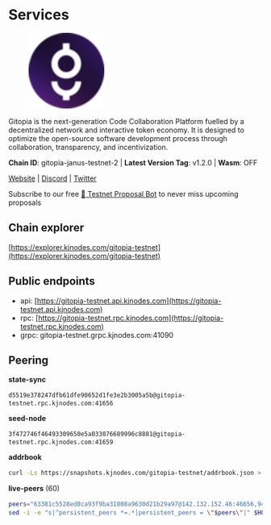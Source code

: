 # Services

<figure><img src="https://raw.githubusercontent.com/kj89/cosmos-images/main/logos/gitopia.png" width="150" alt=""><figcaption></figcaption></figure>

Gitopia is the next-generation Code Collaboration Platform fuelled by  a decentralized network and interactive token economy. It is designed  to optimize the open-source software development process through  collaboration, transparency, and incentivization.

**Chain ID**: gitopia-janus-testnet-2 | **Latest Version Tag**: v1.2.0 | **Wasm**: OFF

[Website](https://gitopia.com/) | [Discord](https://discord.gg/hFTXCGNYDZ) | [Twitter](https://twitter.com/gitopiaDAO)



Subscribe to our free [🤖 Testnet Proposal Bot](https://t.me/kjnodes_testnet_proposal_bot) to never miss upcoming proposals


## Chain explorer
[https://explorer.kjnodes.com/gitopia-testnet](https://explorer.kjnodes.com/gitopia-testnet)

## Public endpoints

* api: [https://gitopia-testnet.api.kjnodes.com](https://gitopia-testnet.api.kjnodes.com)
* rpc: [https://gitopia-testnet.rpc.kjnodes.com](https://gitopia-testnet.rpc.kjnodes.com)
* grpc: gitopia-testnet.grpc.kjnodes.com:41090

## Peering

**state-sync**

```text
d5519e378247dfb61dfe90652d1fe3e2b3005a5b@gitopia-testnet.rpc.kjnodes.com:41656
```

**seed-node**

```text
3f472746f46493309650e5a033076689996c8881@gitopia-testnet.rpc.kjnodes.com:41659
```

**addrbook**
```bash
curl -Ls https://snapshots.kjnodes.com/gitopia-testnet/addrbook.json > $HOME/.gitopia/config/addrbook.json
```

**live-peers** (60)
```bash
peers="63381c5528ed8ca93f9ba31008a9630d21b29a97@142.132.152.46:46656,943dbf5b8694620c1e0cce336d6a8a3327929c77@65.109.122.105:60656,d2975b49708dc92ee3b7da1d72e3eee3119d1d0c@167.86.105.216:656,5b1c25f4dff541f77f1532c457f73ca7ee2e4c18@194.163.170.225:26656,bc688b2be879ba5bfa34587e096a9c9a4df2e6d4@45.151.122.116:656,f0b8227e40f25eaec0e25b9e91ca199d2d9a1ecb@167.86.94.177:656,ed177ff3cf334df1a6c190438b0c7b5dd64b423a@45.151.122.140:656,d5519e378247dfb61dfe90652d1fe3e2b3005a5b@65.109.68.190:41656,95fbdc6d62be17db6688222b15b57d3e795ed07a@167.86.84.102:656,a6f4fd8efe8a575a15e25652ecebce3fa1ed62a0@213.239.217.52:35656,3e5ba61e8481c6c71d3f2cc022dd6671ed7cacf8@65.21.170.3:41656,d9b86c9459ac8bb4760d37095732ccd2746aca1f@65.21.131.215:26356,007d2419fea80aee707d009af0153f5105c53379@38.242.139.164:656,4cd60a4dd4211d38d948a86a614f1fd8d3d274eb@75.119.153.139:656,5c2a752c9b1952dbed075c56c600c3a79b58c395@195.3.220.140:27036,66f94651fb02f277c90c605a38df549d3c0a9269@75.119.151.217:26656,f1c042fca05e4bfb9a6da1cccaa5108a26ea1e0f@65.108.104.167:28656,399d4e19186577b04c23296c4f7ecc53e61080cb@34.143.189.236:26656,eaa9978430e55663346eb61312cd5ecc21448b25@38.242.139.153:656,59a99a10a28baeda8535598acef9abb706ec5dbc@45.85.249.132:656,0eb70bf5e2403694109f9bba184570074c2dfdd5@38.242.235.255:26656,ffb4f7d43d6449c292d4e60c8a48eb3d31c39691@38.242.139.100:656,292c099fc654a1331d3b62a1b939f867b62ef434@45.85.147.242:656,1f0f03a1c845e810e5cfeb0d960639c637d049fe@154.26.131.130:36656,8bec864d68a2542233ba37ac94c723fdf0b8e175@45.151.122.136:656,24453bdf119b17550849851d69c50cde7b140460@84.46.253.3:41656,4e0e57bcac8aa2bc3188d5b7845eeee61a61f3f0@194.163.170.165:26656,4d9eb3521956f8611f18f8538ab40e82d64b3c03@85.239.243.221:26656,98bdfc67810bf7ac8f5c45b2c677b4bf199eb42e@185.193.67.65:41656,f13a4cb3ca18c1de6232e901c8feb209f0945954@65.109.65.248:26656,9bb344d83fc1fafc4bce6b8e4a95b82f37ac4f31@82.208.20.136:26656,b745e0c6a1e0c7ec248ec274cfd038ed4bc4c2cf@65.21.134.202:26356,05182a9b6121c9fcbb493f9bb3843e20e076e479@38.242.231.113:656,1cf3826ccd9a24caa549cbea061446716858133e@154.26.130.95:36656,32230c9132ec36dc8510ba57330a30f3d34e3eeb@65.109.70.23:11356,619a23818cddd40d0b9f57e9754b719da13609bc@65.108.108.52:24656,e17763e03ef6819b6f549b97abe9da7a1a7eeac8@164.68.121.241:656,6ea375302fdd319ef64e013f469e286faf739da8@213.239.207.165:20086,820024c34989e7605d9367847e1fc2d01ad763bd@65.109.92.235:30656,f9b892ea2e8ed8aa83f7b98e7e47371c23b01924@213.239.207.175:36656,7d819fa869f7c5b42c2c7a9538e1a9e7a52cfdee@65.108.226.26:24656,9c265cb98c21d6748822ca2bed0accacdd8449db@38.242.205.25:26656,955c997a67a82cbd005e5b2b7010a1de3ac54355@38.242.241.74:26656,082e95b5d5351e68dcfb24dff802f9064cfd5a4c@65.109.92.241:51056,eccdf1d5bf33bc1733838562b4d4a4a45869c3a8@135.181.183.93:41656,f2bca9113807369ff96cfed3639bc6d65467e76d@149.102.159.81:26656,03073657e8bc5bcf71e7fd8df281ab8dcbc8821a@45.151.122.130:656,d7759756161cb05711c4313f4e58ca57511f406a@148.251.91.185:28656,35c829910f80387ee825da9fb69efbcbf8e2149e@164.68.118.227:26656,ec28962c0ba3ae287c79a5bbf89fe275c8846caf@65.108.8.28:46656,0150c41282284a9546f8fe0f2531fc6b9d9128a3@65.109.23.114:11356,aa6f1f6977cbfb5e52fa2335b3cf09d0569e9439@62.113.118.26:41656,098c8f3e70fa1f1bbb447903aea96b8e1f025f13@141.95.145.41:26656,4ed110a5b1ebad62d1e92e8cdabfc9160e2ca4db@65.109.92.148:46656,c78af3c8a2fa3d398dedb1ad9052eaf60dc27434@95.216.163.254:41656,f026faf0dfc8a19f8029c6ec08d1e8454a2c9475@149.102.133.56:26656,9912d5c8d59b7736b0702b18aeb386efe7e46f3f@164.68.111.239:656,aebc099e0b46b2eb8875b1c885584462132428b6@85.239.248.84:26656,d5006b48f6d89a8c803d87ae8788b4ce3b45bb0a@65.109.116.110:26656,7da6c90fe420bca73b5274884236134acf49d565@35.168.32.254:26656"
sed -i -e "s|^persistent_peers *=.*|persistent_peers = \"$peers\"|" $HOME/.gitopia/config/config.toml
```
